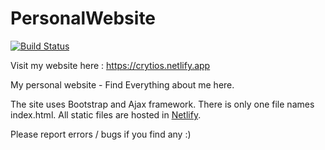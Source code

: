 # PersonalWebsite
[![Build Status](https://badges.netlify.com/api/site-name.svg?branch=master)](https://app.netlify.com/sites/crytios/deploys)

Visit my website here : <a>https://crytios.netlify.app</a>

My personal website - Find Everything about me here.

The site uses Bootstrap and Ajax framework. There is only one file names index.html. All static files are hosted in <a href="https://netlify.com/">Netlify</a>.


Please report errors / bugs if you find any :)
